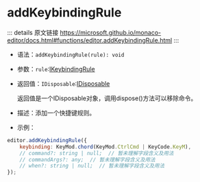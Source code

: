 # addKeybindingRule
        
::: details 原文链接
https://microsoft.github.io/monaco-editor/docs.html#functions/editor.addKeybindingRule.html
:::

- 语法：`addKeybindingRule(rule): void`

- 参数：`rule`:[IKeybindingRule](/api/editor/IKeybindingRule.md)

- 返回值：`IDisposable`:[IDisposable](/api/IDisposable.md)

    返回值是一个IDisposable对象，调用dispose()方法可以移除命令。

- 描述：添加一个快捷键规则。

- 示例：

```js
editor.addKeybindingRule({
    keybinding: KeyMod.chord(KeyMod.CtrlCmd | KeyCode.KeyM),
    // command?: string | null;  // 暂未理解字段含义及用法
    // commandArgs?: any;  // 暂未理解字段含义及用法
    // when?: string | null;  // 暂未理解字段含义及用法
});
```
